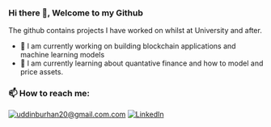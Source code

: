 ### Hi there 👋, Welcome to my Github

The github contains projects I have worked on whilst at University and after.

- 🔭 I am currently working on building blockchain applications and machine learning models
- 🌱 I am currently learning about quantative finance and how to model and price assets.


### 📫 How to reach me:
<a href="mailto:uddinburhan20@gmail.com">![uddinburhan20@gmail.com.com](https://img.shields.io/badge/Gmail-D14836?style=for-the-badge&logo=gmail&logoColor=white)</a>
<a href="<https://www.linkedin.com/in/uddinburhan20/>">![LinkedIn](https://img.shields.io/badge/LinkedIn-0077B5?style=for-the-badge&logo=linkedin&logoColor=white)</a>

<!--
**burhanuddin20/burhanuddin20** is a ✨ _special_ ✨ repository because its `README.md` (this file) appears on your GitHub profile.





